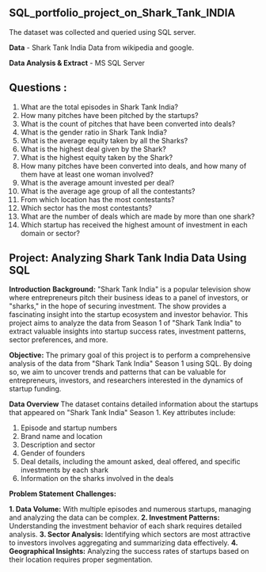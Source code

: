 ## SQL_portfolio_project_on_Shark_Tank_INDIA

The dataset was collected and queried using SQL server.

**Data** - Shark Tank India Data from wikipedia and google.

**Data Analysis & Extract** - MS SQL Server

## Questions :

1. What are the total episodes in Shark Tank India?
2. How many pitches have been pitched by the startups?
3. What is the count of pitches that have been converted into deals?
4. What is the gender ratio in Shark Tank India?
5. What is the average equity taken by all the Sharks?
6. What is the highest deal given by the Shark?
7. What is the highest equity taken by the Shark?
8. How many pitches have been converted into deals, and how many of them have at least one woman involved?
9. What is the average amount invested per deal?
10. What is the average age group of all the contestants?
11. From which location has the most contestants?
12. Which sector has the most contestants?
13. What are the number of deals which are made by more than one shark?
14. Which startup has received the highest amount of investment in each domain or sector?



## Project: Analyzing Shark Tank India Data Using SQL
**Introduction**
**Background:**
"Shark Tank India" is a popular television show where entrepreneurs pitch their business ideas to a panel of investors, or "sharks," in the hope of securing investment. The show provides a fascinating insight into the startup ecosystem and investor behavior. This project aims to analyze the data from Season 1 of "Shark Tank India" to extract valuable insights into startup success rates, investment patterns, sector preferences, and more.

**Objective:**
The primary goal of this project is to perform a comprehensive analysis of the data from "Shark Tank India" Season 1 using SQL. By doing so, we aim to uncover trends and patterns that can be valuable for entrepreneurs, investors, and researchers interested in the dynamics of startup funding.

**Data Overview**
The dataset contains detailed information about the startups that appeared on "Shark Tank India" Season 1. Key attributes include:

1. Episode and startup numbers
2. Brand name and location
3. Description and sector
4. Gender of founders
5. Deal details, including the amount asked, deal offered, and specific investments by each shark
6. Information on the sharks involved in the deals

**Problem Statement**
**Challenges:**

**1. Data Volume:** With multiple episodes and numerous startups, managing and analyzing the data can be complex.
**2. Investment Patterns:** Understanding the investment behavior of each shark requires detailed analysis.
**3. Sector Analysis:** Identifying which sectors are most attractive to investors involves aggregating and summarizing data effectively.
**4. Geographical Insights:** Analyzing the success rates of startups based on their location requires proper segmentation.
